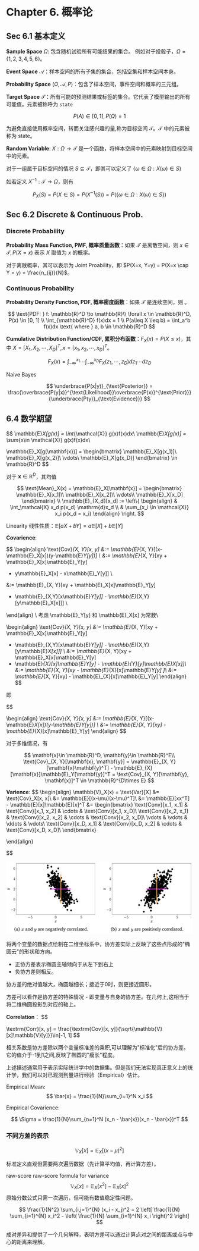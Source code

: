 # Chapter 6. 概率论

## Sec 6.1 基本定义

**Sample Space** $\Omega$: 包含随机试验所有可能结果的集合。
例如对于投骰子，$\Omega = \{1, 2, 3, 4, 5, 6\}$。

**Event Space** $\mathcal{A}$：样本空间的所有子集的集合，包括空集和样本空间本身。

**Probability Space** $(\Omega, \mathcal{A}, P)$：包含了样本空间，事件空间和概率的三元组。



**Target Space** $\mathcal{T}$：所有可能的预测结果或标签的集合。它代表了模型输出的所有可能值。元素被称呼为 `state`

$$
P(A)\in [0, 1], P(\Omega) = 1
$$

为避免直接使用概率空间，转而关注感兴趣的量,称为目标空间 $\mathcal{T}$。$\mathcal{T}$ 中的元素被称为 state。

**Random Variable**: $X: \Omega \rightarrow \mathcal{T}$ 是一个函数，将样本空间中的元素映射到目标空间中的元素。

对于一组属于目标空间的情况 $S\subseteq \mathcal{T}$，即其可以定义了 $\{\omega \in \Omega: X(\omega)\in S\}$

如若定义 $X^{-1}: \mathcal{T} \to \Omega$，则有

$$
P_X(S) = P(X \in S) = P(X^{-1}(S)) = P(\{\omega \in \Omega: X(\omega)\in S\})
$$

## Sec 6.2 Discrete & Continuous Prob.

### Discrete Probability

**Probability Mass Function, PMF, 概率质量函数**：如果 $\mathcal{T}$ 是离散空间，则 $x\in \mathcal{T}, P(X= x)$ 表示 $X$ 取值为 $x$ 的概率。

对于离散概率，其可以表示为 Joint Proability，即 $P(X=x, Y=y) = P(X=x \cap Y = y) = \frac{n_{ij}}{N}$。

### Continuous Probability

**Probability Density Function, PDF, 概率密度函数**：如果 $\mathcal{T}$ 是连续空间，则 。


$$
\text{PDF: } f: \mathbb{R}^D \to \mathbb{R}\\
\forall x \in \mathbb{R}^D, P(x) \in [0, 1] \\
\int_{\mathbb{R}^D} f(x)dx = 1 \\
P(a\leq X \leq b) = \int_a^b f(x)dx \text{  where  } a, b \in \mathbb{R}^D
$$


**Cumulative Distribution Function/CDF, 累积分布函数**：$F_X(x) = P(X\leq x)$，其中 $X = [X_1, X_2, \cdots, X_D]^T, x = [x_1, x_2, \cdots, x_D]^T$。

$$
F_X(x) = \int_{-\infty}^{x_1}\cdots\int_{-\infty}^{x_D} F_X(z_1, \cdots, z_D)dz_1\cdots dz_D
$$

Naive Bayes

$$
\underbrace{P(x|y)}_{\text{Posterior}} = \frac{\overbrace{P(y|x)}^{\text{Likelihood}}\overbrace{P(x)}^{\text{Prior}}}{\underbrace{P(y)}_{\text{Evidence}}}
$$

## 6.4 数学期望

$$
\mathbb{E}_X[g(x)] = \int_{\mathcal{X}} g(x)f(x)dx\\
\mathbb{E}_X[g(x)] = \sum_{x\in \mathcal{X}} g(x)f(x)dx\\


\mathbb{E}_X[g(\mathbf{x})] = \begin{bmatrix}
\mathbb{E}_X[g(x_1)]\\
\mathbb{E}_X[g(x_2)]\\
\vdots\\
\mathbb{E}_X[g(x_D)]
\end{bmatrix}
\in \mathbb{R}^D
$$

对于 $\mathbf{x} \in \mathbb{R}^D$，其均值

$$
\text{Mean}_X(x) = 
\mathbb{E}_X[\mathbf{x}] = \begin{bmatrix}
\mathbb{E}_X[x_1]\\
\mathbb{E}_X[x_2]\\
\vdots\\
\mathbb{E}_X[x_D]
\end{bmatrix}
\\
\mathbb{E}_{X_d}[x_d] := \left\{
\begin{align}
& \int_\mathcal{X} x_d p(x_d) \mathrm{d}x_d \\
& \sum_{x_i \in \mathcal{X}} x_i p(x_d = x_i)
\end{align}
\right.
$$

Linearity 线性性质：$\mathbb{E}[aX + bY] = a\mathbb{E}[X] + b\mathbb{E}[Y]$

**Covarience**: 

$$
\begin{align}
\text{Cov}_{X, Y}[x, y] &:= \mathbb{E}_{X, Y}[(x-\mathbb{E}_X[x])(y-\mathbb{E}_Y[y])] \\
&:= \mathbb{E}_{X, Y}[xy + \mathbb{E}_X[x]\mathbb{E}_Y[y]
- y\mathbb{E}_X[x]  - x\mathbb{E}_Y[y]] \\

&:= \mathbb{E}_{X, Y}[xy + \mathbb{E}_X[x]\mathbb{E}_Y[y]
- \mathbb{E}_{X,Y}[x\mathbb{E}_Y[y]] - \mathbb{E}_{X,Y}[y\mathbb{E}_X[x]]] \\

\end{align}
\\
考虑 \mathbb{E}_Y[y] 和 \mathbb{E}_X[x] 为常数\\

\begin{align}
\text{Cov}_{X, Y}[x, y] 
&:= \mathbb{E}_{X, Y}[xy + \mathbb{E}_X[x]\mathbb{E}_Y[y]
- \mathbb{E}_{X,Y}[x\mathbb{E}_Y[y]] - \mathbb{E}_{X,Y}[y\mathbb{E}_X[x]]] \\
&:= \mathbb{E}_{X, Y}[xy + \mathbb{E}_X[x]\mathbb{E}_Y[y]
- \mathbb{E}_{X}[x]\mathbb{E}_Y[y] - \mathbb{E}_{Y}[y]\mathbb{E}_X[x]]\\
&:= \mathbb{E}_{X, Y}[xy - \mathbb{E}_{X}[x]\mathbb{E}_Y[y] ]\\
&:= \mathbb{E}_{X, Y}[xy] - \mathbb{E}_{X}[x]\mathbb{E}_Y[y]
\end{align}
$$

即

$$

\begin{align}
\text{Cov}_{X, Y}[x, y] &:= \mathbb{E}_{X, Y}[(x-\mathbb{E}_X[x])(y-\mathbb{E}_Y[y])] \\
&:= \mathbb{E}_{X, Y}[xy] - \mathbb{E}_{X}[x]\mathbb{E}_Y[y]
\end{align}
$$

对于多维情况，有

$$
\mathbf{x}\in \mathbb{R}^D, \mathbf{y}\in \mathbb{R}^E\\
\text{Cov}_{X, Y}[\mathbf{x}, \mathbf{y}] = \mathbb{E}_{X, Y}[\mathbf{x}\mathbf{y}^T] - \mathbb{E}_{X}[\mathbf{x}]\mathbb{E}_Y[\mathbf{y}]^T = \text{Cov}_{X, Y}[\mathbf{y}, \mathbf{x}]^T \in \mathbb{R}^{D\times E}
$$

**Varience**: 
$$
\begin{align}
\mathbb{V}_X(x) = \text{Var}[X] &= \text{Cov}_X[x, x]\\
&= \mathbb{E}[(x-\mu)(x-\mu)^T]\\
&= \mathbb{E}[xx^T] - \mathbb{E}[x]\mathbb{E}[x]^T
&=
\begin{bmatrix}
    \text{Conv}[x_1, x_1] & \text{Conv}[x_1, x_2] & \cdots & \text{Conv}[x_1, x_D]\\
    \text{Conv}[x_2, x_1] & \text{Conv}[x_2, x_2] & \cdots & \text{Conv}[x_2, x_D]\\
    \vdots & \vdots & \ddots & \vdots\\
    \text{Conv}[x_D, x_1] & \text{Conv}[x_D, x_2] & \cdots & \text{Conv}[x_D, x_D]\\
\end{bmatrix}

\end{align}

$$

![](correlated.png)

将两个变量的数据点绘制在二维坐标系中，协方差实际上反映了这些点形成的"椭圆云"的形状和方向。
- 正协方差表示椭圆主轴倾向于从左下到右上
- 负协方差则相反。

协方差的绝对值越大，椭圆越细长；接近于0时，则更接近圆形。

方差可以看作是协方差的特殊情况 - 即变量与自身的协方差。在几何上,这相当于将二维椭圆投影到对应的轴上。

**Correlation**：
$$

\textrm{Corr}[x, y] = \frac{\textrm{Cov}[x, y]}{\sqrt{\mathbb{V}[x]\mathbb{V}[y]}}\in[-1, 1]
$$

相关系数是协方差除以两个变量标准差的乘积,可以理解为"标准化"后的协方差。它的值介于-1到1之间,反映了椭圆的"瘦长"程度。

上述描述通常用于表示实际统计学中的数据集。但是我们无法实现真正意义上的统计学，我们可以对已观测到量进行经验（Empirical）估计。

Empirical Mean: 
$$
\bar{x} = \frac{1}{N}\sum_{i=1}^N x_i
$$


Empirical Covarience:

$$
\Sigma = \frac{1}{N}\sum_{n=1}^N (x_n - \bar{x})(x_n - \bar{x})^T
$$

### 不同方差的表示

$$
\mathbb{V}_X[x] = \mathbb{E}_X[(x-\mu)^2]
$$

标准定义直观但需要两次遍历数据（先计算平均值，再计算方差）。

raw-score raw-score formula for variance
$$
\mathbb{V}_X[x] = \mathbb{E}_X[x^2] - \mathbb{E}_X[x]^2
$$
原始分数公式只需一次遍历，但可能有数值稳定性问题。

$$
\frac{1}{N^2} \sum_{i,j=1}^{N} (x_i - x_j)^2 = 2 \left[ \frac{1}{N} \sum_{i=1}^{N} x_i^2 - \left( \frac{1}{N} \sum_{i=1}^{N} x_i \right)^2 \right]
$$

成对差异和提供了一个几何解释，表明方差可以通过计算点对之间的距离或点与中心的距离来理解。